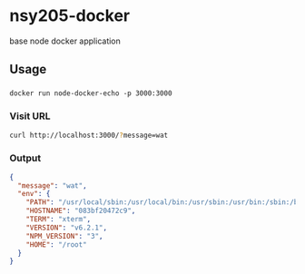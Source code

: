 # nsy205-docker
base node docker application

## Usage

###
```
docker run node-docker-echo -p 3000:3000
```

### Visit URL
```sh
curl http://localhost:3000/?message=wat
```

### Output
```json
{
  "message": "wat",
  "env": {
    "PATH": "/usr/local/sbin:/usr/local/bin:/usr/sbin:/usr/bin:/sbin:/bin",
    "HOSTNAME": "083bf20472c9",
    "TERM": "xterm",
    "VERSION": "v6.2.1",
    "NPM_VERSION": "3",
    "HOME": "/root"
  }
}
```
